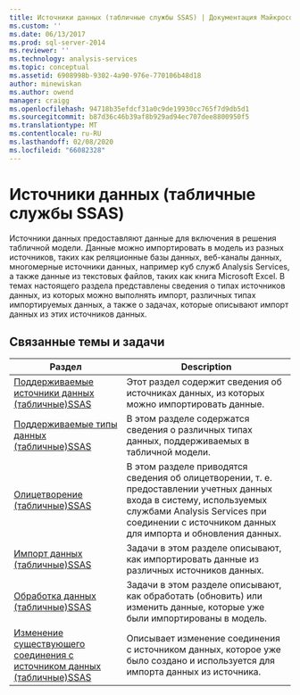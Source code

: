 ```yaml
---
title: Источники данных (табличные службы SSAS) | Документация Майкрософт
ms.custom: ''
ms.date: 06/13/2017
ms.prod: sql-server-2014
ms.reviewer: ''
ms.technology: analysis-services
ms.topic: conceptual
ms.assetid: 6908998b-9302-4a90-976e-770106b48d18
author: minewiskan
ms.author: owend
manager: craigg
ms.openlocfilehash: 94718b35efdcf31a0c9de19930cc765f7d9db5d1
ms.sourcegitcommit: b87d36c46b39af8b929ad94ec707dee8800950f5
ms.translationtype: MT
ms.contentlocale: ru-RU
ms.lasthandoff: 02/08/2020
ms.locfileid: "66082328"
---
```

# <a name="data-sources-ssas-tabular"></a>Источники данных (табличные службы SSAS)
  Источники данных предоставляют данные для включения в решения табличной модели. Данные можно импортировать в модель из разных источников, таких как реляционные базы данных, веб-каналы данных, многомерные источники данных, например куб служб Analysis Services, а также данные из текстовых файлов, таких как книга Microsoft Excel. В темах настоящего раздела представлены сведения о типах источников данных, из которых можно выполнять импорт, различных типах импортируемых данных, а также о задачах, которые описывают импорт данных из этих источников данных.  
  
## <a name="related-topics-and-tasks"></a>Связанные темы и задачи  
  
|Раздел|Description|  
|-----------|-----------------|  
|[Поддерживаемые источники данных &#40;табличные&#41;SSAS](tabular-models/data-sources-supported-ssas-tabular.md)|Этот раздел содержит сведения об источниках данных, из которых можно импортировать данные.|  
|[Поддерживаемые типы данных &#40;табличные&#41;SSAS](tabular-models/data-types-supported-ssas-tabular.md)|В этом разделе содержатся сведения о различных типах данных, поддерживаемых в табличной модели.|  
|[Олицетворение &#40;табличные&#41;SSAS](tabular-models/impersonation-ssas-tabular.md)|В этом разделе приводятся сведения об олицетворении, т. е. предоставлении учетных данных входа в систему, используемых службами Analysis Services при соединении с источником данных для импорта и обновления данных.|  
|[Импорт данных &#40;табличные&#41;SSAS](import-data-ssas-tabular.md)|Задачи в этом разделе описывают, как импортировать данные из различных источников данных.|  
|[Обработка данных &#40;табличные&#41;SSAS](process-data-ssas-tabular.md)|Задачи в этом разделе описывают, как обработать (обновить) или изменить данные, которые уже были импортированы в модель.|  
|[Изменение существующего соединения с источником данных &#40;табличные&#41;SSAS](edit-an-existing-data-source-connection-ssas-tabular.md)|Описывает изменение соединения с источником данных, которое уже было создано и используется для импорта данных из источника.|  
  
  

